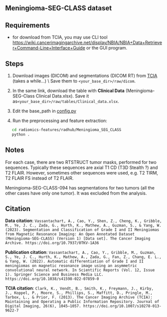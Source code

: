 ## Meningioma-SEG-CLASS dataset

## Requirements

- for download from TCIA, you may use CLI tool https://wiki.cancerimagingarchive.net/display/NBIA/NBIA+Data+Retriever+Command-Line+Interface+Guide or the GUI program.


## Steps

1. Download images (DICOM) and segmentations (DICOM RT) from [TCIA](https://wiki.cancerimagingarchive.net/pages/viewpage.action?pageId=133071972#13307197205162a1cd631405587dec16c83836772) (takes a while...) \\
   Save them to `<your_base_dir>/raw/dicom`.

2. In the same link, download the table with **Clinical Data** (Meningioma-SEG-Class Clinical Data.xlsx). Save it as`<your_base_dir>/raw/tables/Clinical_data.xlsx`.

3. Edit the base_path in [config.py](config.py)

4. Run the preprocessing and feature extraction:

```bash
   cd radiomics-features/radhub/Meningioma_SEG_CLASS
   python .
```

## Notes

For each case, there are two RTSTRUCT tumor masks, performed for two sequences. Typically these sequences are axial T1 CD (T3D Stealth ?) and T2 FLAIR. However, sometimes other sequences were used, e.g. T2 TIRM, T2 FLAIR FS instead of T2 FLAIR.

Meningioma-SEG-CLASS-094 has segmentations for two tumors (all the other cases have only one tumor). It was excluded from the analysis.

## Citation

**Data citation**:
`Vassantachart, A., Cao, Y., Shen, Z., Cheng, K., Gribble, M., Ye, J. C., Zada, G., Hurth, K., Mathew, A., Guzman, S., & Yang, W. (2023). Segmentation and Classification of Grade I and II Meningiomas from Magnetic Resonance Imaging: An Open Annotated Dataset (Meningioma-SEG-CLASS) (Version 1) [Data set]. The Cancer Imaging Archive. https://doi.org/10.7937/0TKV-1A36`

**Publication citation**:
`Vassantachart, A., Cao, Y., Gribble, M., Guzman, S., Ye, J. C., Hurth, K., Mathew, A., Zada, G., Fan, Z., Chang, E. L., & Yang, W. (2022). Automatic differentiation of Grade I and II meningiomas on magnetic resonance image using an asymmetric convolutional neural network. In Scientific Reports (Vol. 12, Issue 1). Springer Science and Business Media LLC. https://doi.org/10.1038/s41598-022-07859-0`

**TCIA citation**:
`Clark, K., Vendt, B., Smith, K., Freymann, J., Kirby, J., Koppel, P., Moore, S., Phillips, S., Maffitt, D., Pringle, M., Tarbox, L., & Prior, F. (2013). The Cancer Imaging Archive (TCIA): Maintaining and Operating a Public Information Repository. Journal of Digital Imaging, 26(6), 1045–1057. https://doi.org/10.1007/s10278-013-9622-7`
